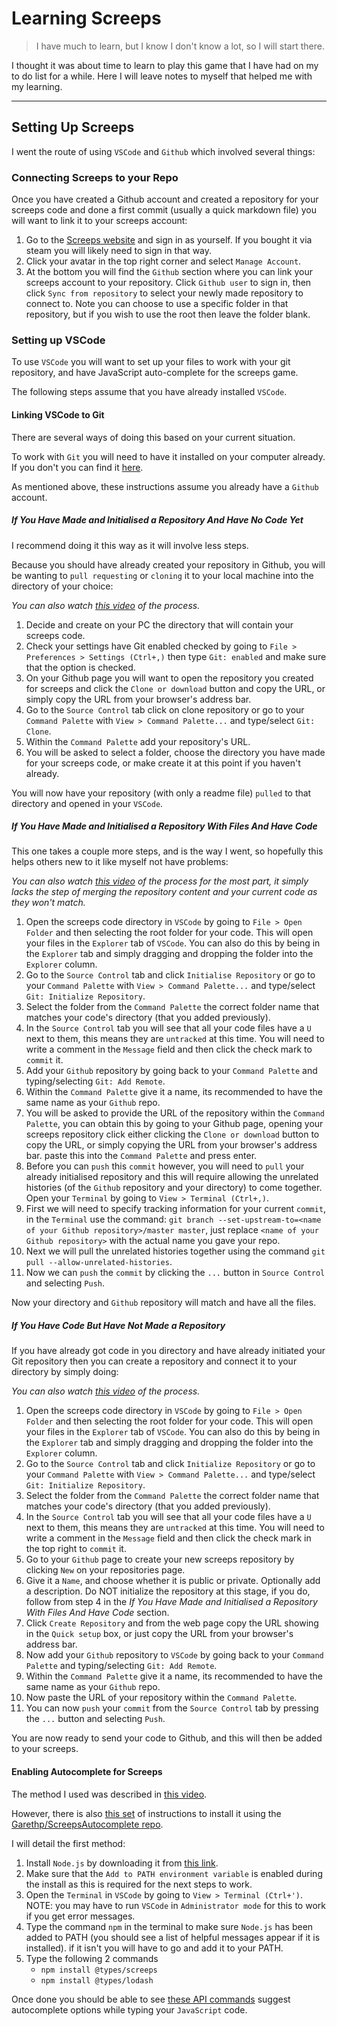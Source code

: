 # Learning Screeps

> I have much to learn, but I know I don't know a lot, so I will start there.

I thought it was about time to learn to play this game that I have had on my to do list for a while. Here I will leave notes to myself that helped me with my learning.

***

## Setting Up Screeps

I went the route of using `VSCode` and `Github` which involved several things:

### Connecting Screeps to your Repo

Once you have created a Github account and created a repository for your screeps code and done a first commit  (usually a quick markdown file) you will want to link it to your screeps account:

1. Go to the [Screeps website](https://screeps.com/) and sign in as yourself. If you bought it via steam you will likely need to sign in that way.
2. Click your avatar in the top right corner and select `Manage Account`.
3. At the bottom you will find the `Github` section where you can link your screeps account to your repository. Click `Github user` to sign in, then click `Sync from repository` to select your newly made repository to connect to. Note you can choose to use a specific folder in that repository, but if you wish to use the root then leave the folder blank.

### Setting up VSCode

To use `VSCode` you will want to set up your files to work with your git repository, and have JavaScript auto-complete for the screeps game.

The following steps assume that you have already installed `VSCode`.

#### Linking VSCode to Git

There are several ways of doing this based on your current situation.

To work with `Git` you will need to have it installed on your computer already. If you don't you can find it [here](https://git-scm.com/downloads).

As mentioned above, these instructions assume you already have a `Github` account.

##### If You Have Made and Initialised a Repository And Have No Code Yet

I recommend doing it this way as it will involve less steps.

Because you should have already created your repository in Github, you will be wanting to `pull requesting` or `cloning` it to your local machine into the directory of your choice:

*You can also watch [this video](https://www.youtube.com/watch?v=sz2EM-gkEs0) of the process.*

1. Decide and create on your PC the directory that will contain your screeps code.
2. Check your settings have Git enabled checked by going to `File > Preferences > Settings (Ctrl+,)` then type `Git: enabled` and make sure that the option is checked.
3. On your Github page you will want to open the repository you created for screeps and click the `Clone or download` button and copy the URL, or simply copy the URL from your browser's address bar.
4. Go to the `Source Control` tab click on clone repository or go to your `Command Palette` with `View > Command Palette...` and type/select `Git: Clone`.
5. Within the `Command Palette` add your repository's URL.
6. You will be asked to select a folder, choose the directory you have made for your screeps code, or make create it at this point if you haven't already.

You will now have your repository (with only a readme file) `pulled` to that directory and opened in your `VSCode`.

##### If You Have Made and Initialised a Repository With Files And Have Code

This one takes a couple more steps, and is the way I went, so hopefully this helps others new to it like myself not have problems:

*You can also watch [this video](https://www.youtube.com/watch?v=3Tn58KQvWtU) of the process for the most part, it simply lacks the step of merging the repository content and your current code as they won't match.*

1. Open the screeps code directory in `VSCode` by going to `File > Open Folder` and then selecting the root folder for your code. This will open your files in the `Explorer` tab of `VSCode`. You can also do this by being in the `Explorer` tab and simply dragging and dropping the folder into the `Explorer` column.
2. Go to the `Source Control` tab and click `Initialise Repository` or go to your `Command Palette` with `View > Command Palette...` and type/select `Git: Initialize Repository`.
3. Select the folder from the `Command Palette` the correct folder name that matches your code's directory (that you added previously).
4. In the `Source Control` tab you will see that all your code files have a `U` next to them, this means they are `untracked` at this time. You will need to write a comment in the `Message` field and then click the check mark to `commit` it.
5. Add your `Github` repository by going back to your `Command Palette` and typing/selecting `Git: Add Remote`.
6. Within the `Command Palette` give it a name, its recommended to have the same name as your `Github` repo.
7. You will be asked to provide the URL of the repository within the `Command Palette`, you can obtain this by going to your Github page, opening your screeps repository click either clicking the `Clone or download` button to copy the URL, or simply copying the URL from your browser's address bar. paste this into the `Command Palette` and press enter.
8. Before you can `push` this `commit` however, you will need to `pull` your already initialised repository and this will require allowing the unrelated histories (of the `Github` repository and your directory) to come together. Open your `Terminal` by going to `View > Terminal (Ctrl+,)`.
9. First we will need to specify tracking information for your current `commit`, in the `Terminal` use the command:
 `git branch --set-upstream-to=<name of your Github repository>/master master`, just replace `<name of your Github repository>` with the actual name you gave your repo.
10. Next we will pull the unrelated histories together using the command `git pull --allow-unrelated-histories`.
11. Now we can `push` the `commit` by clicking the `...` button in `Source Control` and selecting `Push`.

Now your directory and `Github` repository will match and have all the files.

##### If You Have Code But Have Not Made a Repository

If you have already got code in you directory and have already initiated your Git repository then you can create a repository and connect it to your directory by simply doing:

*You can also watch [this video](https://www.youtube.com/watch?v=3Tn58KQvWtU) of the process.*

1. Open the screeps code directory in `VSCode` by going to `File > Open Folder` and then selecting the root folder for your code. This will open your files in the `Explorer` tab of `VSCode`. You can also do this by being in the `Explorer` tab and simply dragging and dropping the folder into the `Explorer` column.
2. Go to the `Source Control` tab and click `Initialize Repository` or go to your `Command Palette` with `View > Command Palette...` and type/select `Git: Initialize Repository`.
3. Select the folder from the `Command Palette` the correct folder name that matches your code's directory (that you added previously).
4. In the `Source Control` tab you will see that all your code files have a `U` next to them, this means they are `untracked` at this time. You will need to write a comment in the `Message` field and then click the check mark in the top right to `commit` it.
5. Go to your `Github` page to create your new screeps repository by clicking `New` on your repositories page.
6. Give it a `Name`, and choose whether it is public or private. Optionally add a description. Do NOT initialize the repository at this stage, if you do, follow from step 4 in the *If You Have Made and Initialised a Repository With Files And Have Code* section.
7. Click `Create Repository` and from the web page copy the URL showing in the `Quick setup` box, or just copy the URL from your browser's address bar.
8. Now add your `Github` repository to `VSCode` by going back to your `Command Palette` and typing/selecting `Git: Add Remote`.
9. Within the `Command Palette` give it a name, its recommended to have the same name as your `Github` repo.
10. Now paste the URL of your repository within the `Command Palette`.
11. You can now `push` your `commit` from the `Source Control` tab by pressing the `...` button and selecting `Push`.

You are now ready to send your code to Github, and this will then be added to your screeps.

#### Enabling Autocomplete for Screeps

The method I used was described in [this video](https://www.youtube.com/watch?v=GLwkTmjoyfM).

However, there is also [this set](https://github.com/daviddwlee84/Screeps) of instructions to install it using the [Garethp/ScreepsAutocomplete repo](https://github.com/Garethp/ScreepsAutocomplete).

I will detail the first method:

1. Install `Node.js` by downloading it from [this link](https://nodejs.org/en/download/).
2. Make sure that the `Add to PATH environment variable` is enabled during the install as this is required for the next steps to work.
3. Open the `Terminal` in `VSCode` by going to `View > Terminal (Ctrl+')`. NOTE: you may have to run `VSCode` in `Administrator mode` for this to work if you get error messages.
4. Type the command `npm` in the terminal to make sure `Node.js` has been added to PATH (you should see a list of helpful messages appear if it is installed). if it isn't you will have to go and add it to your PATH.
5. Type the following 2 commands
    * `npm install @types/screeps`
    * `npm install @types/lodash`

Once done you should be able to see [these API commands](https://docs.screeps.com/api/) suggest autocomplete options while typing your `JavaScript` code.